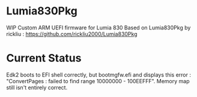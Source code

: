 # Lumia830Pkg
WIP Custom ARM UEFI firmware for Lumia 830
Based on Lumia830Pkg by rickliu : https://github.com/rickliu2000/Lumia830Pkg

# Current Status
Edk2 boots to EFI shell correctly, but bootmgfw.efi and displays this error : "ConvertPages : failed to find range 10000000 - 100EEFFF". Memory map still isn't entirely correct.
